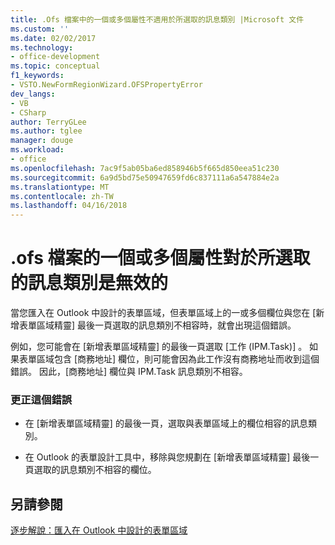 ```yaml
---
title: .Ofs 檔案中的一個或多個屬性不適用於所選取的訊息類別 |Microsoft 文件
ms.custom: ''
ms.date: 02/02/2017
ms.technology:
- office-development
ms.topic: conceptual
f1_keywords:
- VSTO.NewFormRegionWizard.OFSPropertyError
dev_langs:
- VB
- CSharp
author: TerryGLee
ms.author: tglee
manager: douge
ms.workload:
- office
ms.openlocfilehash: 7ac9f5ab05ba6ed858946b5f665d850eea51c230
ms.sourcegitcommit: 6a9d5bd75e50947659fd6c837111a6a547884e2a
ms.translationtype: MT
ms.contentlocale: zh-TW
ms.lasthandoff: 04/16/2018
---
```

# <a name="one-or-more-properties-in-the-ofs-file-are-not-valid-for-the-message-class-selected"></a>.ofs 檔案的一個或多個屬性對於所選取的訊息類別是無效的
  當您匯入在 Outlook 中設計的表單區域，但表單區域上的一或多個欄位與您在 [新增表單區域精靈]  最後一頁選取的訊息類別不相容時，就會出現這個錯誤。  
  
 例如，您可能會在 [新增表單區域精靈]  的最後一頁選取 [工作 (IPM.Task)]  。 如果表單區域包含 [商務地址]  欄位，則可能會因為此工作沒有商務地址而收到這個錯誤。 因此，[商務地址]  欄位與 IPM.Task 訊息類別不相容。  
  
### <a name="to-correct-this-error"></a>更正這個錯誤  
  
-   在 [新增表單區域精靈]  的最後一頁，選取與表單區域上的欄位相容的訊息類別。  
  
-   在 Outlook 的表單設計工具中，移除與您規劃在 [新增表單區域精靈]  最後一頁選取的訊息類別不相容的欄位。  
  
## <a name="see-also"></a>另請參閱  
 [逐步解說：匯入在 Outlook 中設計的表單區域](../vsto/walkthrough-importing-a-form-region-that-is-designed-in-outlook.md)  
  
  